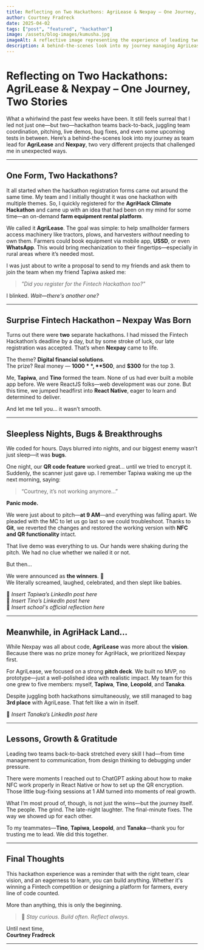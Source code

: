 ```yaml
---
title: Reflecting on Two Hackathons: AgriLease & Nexpay – One Journey, Two Stories
author: Courtney Fradreck
date: 2025-04-02
tags: ["post", "featured", "hackathon"]
image: /assets/blog-images/kumusha.jpg
imageAlt: A reflective image representing the experience of leading two hackathons
description: A behind-the-scenes look into my journey managing AgriLease and Nexpay through back-to-back hackathons.
---
```


# Reflecting on Two Hackathons: AgriLease & Nexpay – One Journey, Two Stories

What a whirlwind the past few weeks have been. It still feels surreal that I led not just one—but two—hackathon teams back-to-back, juggling team coordination, pitching, live demos, bug fixes, and even some upcoming tests in between. Here’s a behind-the-scenes look into my journey as team lead for **AgriLease** and **Nexpay**, two very different projects that challenged me in unexpected ways.

---

## One Form, Two Hackathons?

It all started when the hackathon registration forms came out around the same time. My team and I initially thought it was one hackathon with multiple themes. So, I quickly registered for the **AgriHack Climate Hackathon** and came up with an idea that had been on my mind for some time—an on-demand **farm equipment rental platform**.

We called it **AgriLease**. The goal was simple: to help smallholder farmers access machinery like tractors, plows, and harvesters _without_ needing to own them. Farmers could book equipment via mobile app, **USSD**, or even **WhatsApp**. This would bring mechanization to their fingertips—especially in rural areas where it’s needed most.

I was just about to write a proposal to send to my friends and ask them to join the team when my friend Tapiwa asked me:

> _"Did you register for the Fintech Hackathon too?"_

I blinked. _Wait—there's another one?_

---

## Surprise Fintech Hackathon – Nexpay Was Born

Turns out there were **two** separate hackathons. I had missed the Fintech Hackathon’s deadline by a day, but by some stroke of luck, our late registration was accepted. That’s when **Nexpay** came to life.

The theme? **Digital financial solutions**.  
The prize? Real money — **$1000**, **$500**, and **$300** for the top 3.

Me, **Tapiwa**, and **Tino** formed the team. None of us had ever built a mobile app before. We were ReactJS folks—web development was our zone. But this time, we jumped headfirst into **React Native**, eager to learn and determined to deliver.

And let me tell you… it wasn’t smooth.

---

## Sleepless Nights, Bugs & Breakthroughs

We coded for hours. Days blurred into nights, and our biggest enemy wasn’t just sleep—it was **bugs**.

One night, our **QR code feature** worked great… until we tried to encrypt it. Suddenly, the scanner just gave up. I remember Tapiwa waking me up the next morning, saying:

> “Courtney, it’s not working anymore…”

**Panic mode.**

We were just about to pitch—**at 9 AM**—and everything was falling apart. We pleaded with the MC to let us go last so we could troubleshoot. Thanks to **Git**, we reverted the changes and restored the working version with **NFC and QR functionality** intact.

That live demo was everything to us. Our hands were shaking during the pitch. We had no clue whether we nailed it or not.

But then…

We were announced as **the winners**. 🥇  
We literally screamed, laughed, celebrated, and then slept like babies.

📌 _Insert Tapiwa’s LinkedIn post here_  
📌 _Insert Tino’s LinkedIn post here_  
📌 _Insert school's official reflection here_

---

## Meanwhile, in AgriHack Land…

While Nexpay was all about code, **AgriLease** was more about the **vision**.  
Because there was no prize money for AgriHack, we prioritized Nexpay first.

For AgriLease, we focused on a strong **pitch deck**. We built no MVP, no prototype—just a well-polished idea with realistic impact. My team for this one grew to five members: myself, **Tapiwa**, **Tino**, **Leopold**, and **Tanaka**.

Despite juggling both hackathons simultaneously, we still managed to bag **3rd place** with AgriLease. That felt like a win in itself.

📌 _Insert Tanaka’s LinkedIn post here_

---

## Lessons, Growth & Gratitude

Leading two teams back-to-back stretched every skill I had—from time management to communication, from design thinking to debugging under pressure.

There were moments I reached out to ChatGPT asking about how to make NFC work properly in React Native or how to set up the QR encryption. Those little bug-fixing sessions at 1 AM turned into moments of real growth.

What I’m most proud of, though, is not just the wins—but the journey itself. The people. The grind. The late-night laughter. The final-minute fixes. The way we showed up for each other.

To my teammates—**Tino**, **Tapiwa**, **Leopold**, and **Tanaka**—thank you for trusting me to lead. We did this together.

---

## Final Thoughts

This hackathon experience was a reminder that with the right team, clear vision, and an eagerness to learn, you can build anything. Whether it's winning a Fintech competition or designing a platform for farmers, every line of code counted.

More than anything, this is only the beginning.

> 🧠 _Stay curious. Build often. Reflect always._

Until next time,  
**Courtney Fradreck**

---
